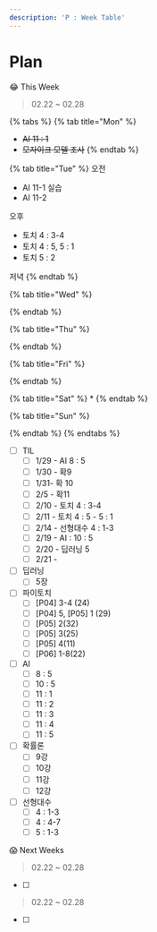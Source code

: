 ```yaml
---
description: 'P : Week Table'
---
```


# Plan

😂 This Week

> 02.22 ~ 02.28

{% tabs %}
{% tab title="Mon" %}
* ~~AI 11 : 1~~
* ~~모자이크 모델 조사~~
{% endtab %}

{% tab title="Tue" %}
오전

* AI 11-1 실습
* AI 11-2

오후

* 토치 4 : 3-4
* 토치 4 : 5, 5 : 1
* 토치 5 : 2

저녁
{% endtab %}

{% tab title="Wed" %}

{% endtab %}

{% tab title="Thu" %}

{% endtab %}

{% tab title="Fri" %}

{% endtab %}

{% tab title="Sat" %}
* 
{% endtab %}

{% tab title="Sun" %}

{% endtab %}
{% endtabs %}

* [ ] TIL
  * [ ] 1/29 - AI 8 : 5
  * [ ] 1/30 - 확9
  * [ ] 1/31- 확 10
  * [ ] 2/5 - 확11
  * [ ] 2/10 - 토치 4 : 3-4
  * [ ] 2/11 - 토치 4 : 5 - 5 : 1
  * [ ] 2/14 - 선형대수 4 : 1-3
  * [ ] 2/19 - AI : 10 : 5
  * [ ] 2/20 - 딥러닝 5
  * [ ] 2/21 - 
* [ ] 딥러닝
  * [ ] 5장
* [ ] 파이토치 
  * [ ] \[P04\] 3-4 \(24\) 
  * [ ] \[P04\] 5, \[P05\] 1 \(29\)
  * [ ] \[P05\] 2\(32\)
  * [ ] \[P05\] 3\(25\)
  * [ ] \[P05\] 4\(11\)
  * [ ] \[P06\] 1-8\(22\)
* [ ] AI
  * [ ] 8 : 5
  * [ ] 10 : 5
  * [ ] 11 : 1
  * [ ] 11 : 2
  * [ ] 11 : 3
  * [ ] 11 : 4
  * [ ] 11 : 5
* [ ] 확률론
  * [ ] 9강
  * [ ] 10강
  * [ ] 11강
  * [ ] 12강
* [ ] 선형대수
  * [ ] 4 : 1-3
  * [ ] 4 : 4-7
  * [ ] 5 : 1-3

😱 Next Weeks

> 02.22 ~ 02.28

* [ ] 
> 02.22 ~ 02.28

* [ ] 
